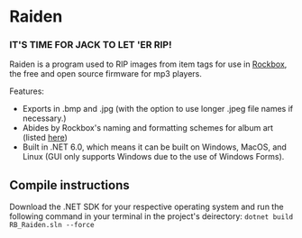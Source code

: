 # Raiden
### IT'S TIME FOR JACK TO LET 'ER RIP!
Raiden is a program used to RIP images from item tags for use in [Rockbox](https://www.rockbox.org/), the free and open source firmware for mp3 players.

Features:
- Exports in .bmp and .jpg (with the option to use longer .jpeg file names if necessary.)
- Abides by Rockbox's naming and formatting schemes for album art (listed [here](https://download.rockbox.org/daily/manual/rockbox-ipodvideo/rockbox-buildap3.html))
- Built in .NET 6.0, which means it can be built on Windows, MacOS, and Linux (GUI only supports Windows due to the use of Windows Forms).

## Compile instructions
Download the .NET SDK for your respective operating system and run the following command in your terminal in the project's deirectory:
```dotnet build RB_Raiden.sln --force```

